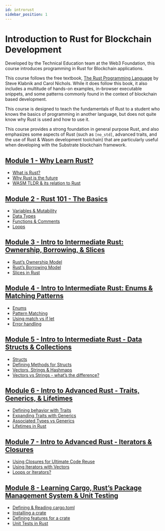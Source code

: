 ```yaml
---
id: introrust
sidebar_position: 1
---
```


# Introduction to Rust for Blockchain Development

Developed by the Technical Education team at the Web3 Foundation, this course introduces programming in Rust for Blockchain applications.

This course follows the free textbook, [The Rust Programming Language](https://doc.rust-lang.org/stable/book/) by Steve Klabnik and Carol Nichols.  While it does follow this book, it also includes a multitude of hands-on examples, in-browser executable snippets, and some patterns commonly found in the context of blockchain based development.

This course is designed to teach the fundamentals of Rust to a student who knows the basics of programming in another language, but does not quite know why Rust is used and how to use it.

This course provides a strong foundation in general purpose Rust, and also emphasizes some aspects of Rust (such as `[no_std]`, advanced traits, and the use of Rust & Wasm development toolchain) that are particularly useful when developing with the Substrate blockchain framework.

## [Module 1 - Why Learn Rust?](../docs/Rust/section1/intro.md)

- [What is Rust?](./what-is-rust.md)
- [Why Rust is the future](./why-rust.md)
- [WASM TLDR & its relation to Rust](./wasm-tldr.md)

## [Module 2 - Rust 101 - The Basics](../docs/Rust/section2/intro.md)

- [Variables & Mutability](./variables-mutability.md)
- [Data Types](./data-types.md)
- [Functions & Comments](./functions-comments.md)
- [Loops](./loops.md)

## [Module 3 - Intro to Intermediate Rust: Ownership, Borrowing, & Slices](../docs/Rust/section3/intro.md)

- [Rust’s Ownership Model](./ownership.md)
- [Rust’s Borrowing Model](./borrowing.md)
- [Slices in Rust](./slices.md)

## [Module 4 - Intro to Intermediate Rust: Enums & Matching Patterns](../docs/Rust/section4/intro.md)

- [Enums](./enums.md)
- [Pattern Matching](./pattern-matching.md)
- [Using match vs if let](./match.md)
- [Error handling](./error-handling.md)

## [Module 5 - Intro to Intermediate Rust - Data Structs & Collections](../docs/Rust/section5/intro.md)

- [Structs](./structs.md)
- [Defining Methods for Structs](./struct-methods.md)
- [Vectors, Strings & Hashmaps](./collections.md)
- [Vectors vs Strings - what’s the difference?](./vectors-vs-strings.md)

## [Module 6 - Intro to Advanced Rust - Traits, Generics, & Lifetimes](../docs/Rust/section6/intro.md)

- [Defining behavior with Traits](./traits.md)
- [Expanding Traits with Generics](./generics.md)
- [Associated Types vs Generics](./associated-generics.md)
- [Lifetimes in Rust](./lifetimes.md)

## [Module 7 - Intro to Advanced Rust - Iterators & Closures](../docs/Rust/section7/intro.md)

- [Using Closures for Ultimate Code Reuse](./closures.md)
- [Using Iterators with Vectors](./iterators.md)
- [Loops or Iterators?](./loops-vs-iterators.md)

## [Module 8 - Learning Cargo, Rust’s Package Management System & Unit Testing](../docs/Rust/section8/intro.md)

- [Defining & Reading cargo.toml](./defining-cargo-config.md)
- [Installing a crate](./installing-crate.md)
- [Defining features for a crate](./defining-crate-features.md)
- [Unit Tests in Rust](./unit-tests.md)

